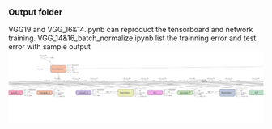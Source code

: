 ### Output folder

VGG19 and VGG_16&14.ipynb can reproduct the tensorboard and network training.
VGG_14&16_batch_normalize.ipynb list the trainning error and test error with sample output
![image](VGG/VGG_19.png)

